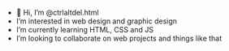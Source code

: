 - 👋 Hi, I’m @ctrlaltdel.html
- I’m interested in web design and graphic design
-  I’m currently learning HTML, CSS and JS
-  I’m looking to collaborate on web projects and things like that
